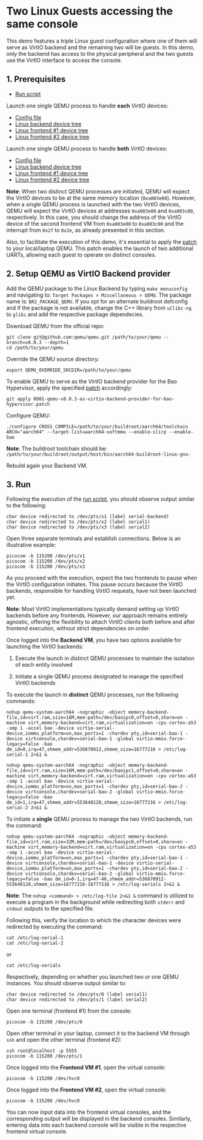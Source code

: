 # Two Linux Guests accessing the same console

This demo features a triple Linux guest configuration where one of them will serve as VirtIO backend and the remaining two will be guests. In this demo, only the backend has access to the physical peripheral and the two guests use the VirtIO interface to access the console.

## 1. Prerequisites

- [Run script](run_bao.sh)

Launch one single QEMU process to handle **each** VirtIO devices:
- [Config file](qemu-aarch64-virt.c)
- [Linux backend device tree](backend.dts)
- [Linux frontend #1 device tree](frontend1.dts)
- [Linux frontend #2 device tree](frontend2.dts)

Launch one single QEMU process to handle **both** VirtIO devices:
- [Config file](qemu-aarch64-virt2.c)
- [Linux backend device tree](backend-2.dts)
- [Linux frontend #1 device tree](frontend1.dts)
- [Linux frontend #2 device tree](frontend2-2.dts.dts)

**Note**: When two distinct QEMU processes are initiated, QEMU will expect the VirtIO devices to be at the same memory location (`0xa003e00`). However, when a single QEMU process is launched with the two VirtIO devices, QEMU will expect the VirtIO devices at addresses `0xa003e00` and `0xa003c00`, respectively. In this case, you should change the address of the VirtIO device of the second frontend VM from `0xa003e00` to `0xa003c00` and the interrupt from `0x2f` to `0x2e`, as already presented in this section.

Also, to facilitate the execution of this demo, it's essential to apply the [patch](../0001-arm-virt-add-two-more-uarts.patch) to your local/laptop QEMU. This patch enables the launch of two additional UARTs, allowing each guest to operate on distinct consoles.

## 2. Setup QEMU as VirtIO Backend provider

Add the QEMU package to the Linux Backend by typing `make menuconfig` and navigating to: `Target Packages > Miscellaneous > QEMU`. The package name is: `BR2_PACKAGE_QEMU`.
If you opt for an alternate buildroot defconfig and if the package is not available, change the C++ library from `uClibc-ng` to `glibc` and add the respective package dependecies.

Download QEMU from the official repo: 

```
git clone git@github.com:qemu/qemu.git /path/to/your/qemu --branch=v8.0.3 --depth=1
cd /path/to/your/qemu
```

Override the QEMU source directory: 

```
export QEMU_OVERRIDE_SRCDIR=/path/to/your/qemu
```

To enable QEMU to serve as the VirtIO backend provider for the Bao Hypervisor, apply the specified [patch](0001-qemu-v8.0.3-as-virtio-backend-provider-for-bao-hypervisor.patch) accordingly:

```
git apply 0001-qemu-v8.0.3-as-virtio-backend-provider-for-bao-hypervisor.patch
```

Configure QEMU:

```
./configure CROSS_COMPILE=/path/to/your/buildroot/aarch64/toolchain ARCH="aarch64" --target-list=aarch64-softmmu --enable-slirp --enable-bao
```

**Note**: The buildroot toolchain should be: `/path/to/your/buildroot/output/host/bin/aarch64-buildroot-linux-gnu-`

Rebuild again your Backend VM.

## 3. Run

Following the execution of the [run script](run_bao.sh), you should observe output similar to the following:

```
char device redirected to /dev/pts/x1 (label serial-backend)
char device redirected to /dev/pts/x2 (label serial1)
char device redirected to /dev/pts/x3 (label serial2)
```

Open three separate terminals and establish connections. Below is an illustrative example:

```
picocom -b 115200 /dev/pts/x1
picocom -b 115200 /dev/pts/x2
picocom -b 115200 /dev/pts/x3
```

As you proceed with the execution, expect the two frontends to pause when the VirtIO configuration initiates. This pause occurs because the VirtIO backends, responsible for handling VirtIO requests, have not been launched yet.

**Note**: Most VirtIO implementations typically demand setting up VirtIO backends before any frontends. However, our approach remains entirely agnostic, offering the flexibility to attach VirtIO clients both before and after frontend execution, without strict dependencies on order.

Once logged into the **Backend VM**, you have two options available for launching the VirtIO backends:

1) Execute the launch in distinct QEMU processes to maintain the isolation of each entity involved

2) Initiate a single QEMU process designated to manage the specified VirtIO backends


To execute the launch in **distinct** QEMU processes, run the following commands:

```
nohup qemu-system-aarch64 -nographic -object memory-backend-file,id=virt.ram,size=16M,mem-path=/dev/baoipc0,offset=0,share=on -machine virt,memory-backend=virt.ram,virtualization=on -cpu cortex-a53 -smp 1 -accel bao -device virtio-serial-device,iommu_platform=on,max_ports=1 -chardev pty,id=serial-bao-1 -device virtconsole,chardev=serial-bao-1 -global virtio-mmio.force-legacy=false -bao dm_id=0,irq=47,shmem_addr=536870912,shmem_size=16777216 > /etc/log-serial-1 2>&1 &
```

```
nohup qemu-system-aarch64 -nographic -object memory-backend-file,id=virt.ram,size=16M,mem-path=/dev/baoipc1,offset=0,share=on -machine virt,memory-backend=virt.ram,virtualization=on -cpu cortex-a53 -smp 1 -accel bao -device virtio-serial-device,iommu_platform=on,max_ports=1 -chardev pty,id=serial-bao-2 -device virtconsole,chardev=serial-bao-2 -global virtio-mmio.force-legacy=false -bao dm_id=1,irq=47,shmem_addr=553648128,shmem_size=16777216 > /etc/log-serial-2 2>&1 &
```

To initiate a **single** QEMU process to manage the two VirtIO backends, run the command:

```
nohup qemu-system-aarch64 -nographic -object memory-backend-file,id=virt.ram,size=32M,mem-path=/dev/baoipc0,offset=0,share=on -machine virt,memory-backend=virt.ram,virtualization=on -cpu cortex-a53 -smp 1 -accel bao -device virtio-serial-device,iommu_platform=on,max_ports=1 -chardev pty,id=serial-bao-1 -device virtconsole,chardev=serial-bao-1 -device virtio-serial-device,iommu_platform=on,max_ports=1 -chardev pty,id=serial-bao-2 -device virtconsole,chardev=serial-bao-2 -global virtio-mmio.force-legacy=false -bao dm_id=0-1,irq=47-46,shmem_addr=536870912-553648128,shmem_size=16777216-16777216 > /etc/log-serials 2>&1 &
```

**Note**: The `nohup <command> > /etc/log-file 2>&1 &` command is utilized to execute a program in the background while redirecting both `stderr` and `stdout` outputs to the specified file.

Following this, verify the location to which the character devices were redirected by executing the command:

```
cat /etc/log-serial-1
cat /etc/log-serial-2
```

or

```
cat /etc/log-serials
```

Respectively, depending on whether you launched two or one QEMU instances. You should observe output similar to:

```
char device redirected to /dev/pts/0 (label serial1)
char device redirected to /dev/pts/1 (label serial2)
```

Open one terminal (frontend #1) from the console:

```
picocom -b 115200 /dev/pts/0
```

Open other terminal in your laptop, connect it to the backend VM through `ssh` and open the other terminal (frontend #2):

```
ssh root@localhost -p 5555
picocom -b 115200 /dev/pts/1
```

Once logged into the **Frontend VM #1**, open the virtual console:

```
picocom -b 115200 /dev/hvc0
```

Once logged into the **Frontend VM #2**, open the virtual console:

```
picocom -b 115200 /dev/hvc0
```

You can now input data into the frontend virtual consoles, and the corresponding output will be displayed in the backend consoles. Similarly, entering data into each backend console will be visible in the respective frontend virtual console.
